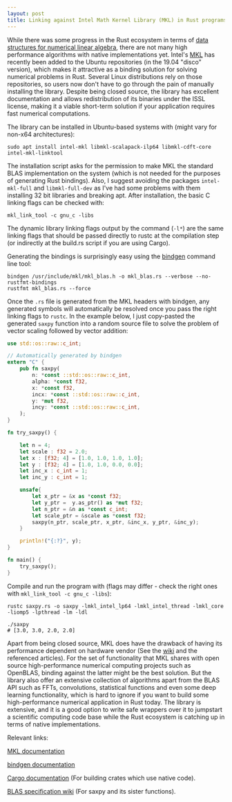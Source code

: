```yaml
---
layout: post
title: Linking against Intel Math Kernel Library (MKL) in Rust programs
---
```


While there was some progress in the Rust ecosystem in terms of [data structures for numerical linear algebra](https://github.com/rust-ndarray/ndarray), there are not many high performance algorithms with native implementations yet. Intel's  [MKL](https://software.intel.com/en-us/mkl) has recently been added to the Ubuntu repositories (in the 19.04 "disco" version), which makes it attractive as a binding solution for solving numerical problems in Rust. Several Linux distributions rely on those repositories, so users now don't have to go through the pain of manually installing the library. Despite being closed source, the library has excellent documentation and allows redistribution of its binaries under the ISSL license, making it a viable short-term solution if your application requires fast numerical computations.

The library can be installed in Ubuntu-based systems with (might vary for non-x64 architectures):

```shell
sudo apt install intel-mkl libmkl-scalapack-ilp64 libmkl-cdft-core intel-mkl-linktool
```

The installation script asks for the permission to make MKL the standard BLAS implementation on the system (which is not needed for the purposes of generating Rust bindings). Also, I suggest avoiding the packages `intel-mkl-full` and `libmkl-full-dev` as I've had some problems with them installing 32 bit libraries and breaking apt. After installation, the basic C linking flags can be checked with:

```shell
mkl_link_tool -c gnu_c -libs
```

The dynamic library linking flags output by the command (`-l*`) are the same linking flags that should be passed directly to rustc at the compilation step (or indirectly at the build.rs script if you are using Cargo).

Generating the bindings is surprisingly easy using the [bindgen](https://github.com/rust-lang/rust-bindgen) command line tool:

```shell
bindgen /usr/include/mkl/mkl_blas.h -o mkl_blas.rs --verbose --no-rustfmt-bindings
rustfmt mkl_blas.rs --force
```

Once the `.rs` file is generated from the MKL headers with bindgen, any generated symbols will automatically be resolved once you pass the right linking flags to `rustc`. In the example below, I just copy-pasted the generated `saxpy` function into a random source file to solve the problem of vector scaling followed by vector addition:

```rust
use std::os::raw::c_int;

// Automatically generated by bindgen
extern "C" {
    pub fn saxpy(
        n: *const ::std::os::raw::c_int,
        alpha: *const f32,
        x: *const f32,
        incx: *const ::std::os::raw::c_int,
        y: *mut f32,
        incy: *const ::std::os::raw::c_int,
    );
}

fn try_saxpy() {

    let n = 4;
    let scale : f32 = 2.0;
    let x : [f32; 4] = [1.0, 1.0, 1.0, 1.0];
    let y : [f32; 4] = [1.0, 1.0, 0.0, 0.0];
    let inc_x : c_int = 1;
    let inc_y : c_int = 1;    

    unsafe{
        let x_ptr = &x as *const f32;
        let y_ptr =  y.as_ptr() as *mut f32;
        let n_ptr = &n as *const c_int;
        let scale_ptr = &scale as *const f32;
        saxpy(n_ptr, scale_ptr, x_ptr, &inc_x, y_ptr, &inc_y);    
    }

    println!("{:?}", y);
}

fn main() {
    try_saxpy();
}
```

Compile and run the program with (flags may differ - check the right ones with `mkl_link_tool -c gnu_c -libs`):

```
rustc saxpy.rs -o saxpy -lmkl_intel_lp64 -lmkl_intel_thread -lmkl_core -liomp5 -lpthread -lm -ldl

./saxpy
# [3.0, 3.0, 2.0, 2.0]
```

Apart from being closed source, MKL does have the drawback of having its performance dependent on hardware vendor (See the [wiki](https://en.wikipedia.org/wiki/Math_Kernel_Library#Performance) and the referenced articles). For the set of functionality that MKL shares with open source high-performance numerical computing projects such as OpenBLAS, binding against the latter might be the best solution. But the library also offer an extensive collection of algorithms apart from the BLAS API such as FFTs, convolutions, statistical functions and even some deep learning functionality, which is hard to ignore if you want to build some high-performance numerical application in Rust today. The library is extensive, and it is a good option to write safe wrappers over it to jumpstart a scientific computing code base while the Rust ecosystem is catching up in terms of native implementations. 

Relevant links:

[MKL documentation](https://software.intel.com/en-us/mkl-developer-reference-c)

[bindgen documentation](https://rust-lang.github.io/rust-bindgen/introduction.html)

[Cargo documentation](https://doc.rust-lang.org/cargo/reference/build-scripts.html#case-study-building-some-native-code) (For building crates which use native code).

[BLAS specification wiki](https://en.wikipedia.org/wiki/Basic_Linear_Algebra_Subprograms#Level_1) (For saxpy and its sister functions).


